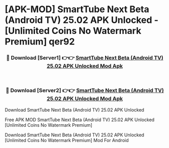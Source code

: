 # [APK-MOD] SmartTube Next Beta (Android TV) 25.02 APK Unlocked - [Unlimited Coins No Watermark Premium] qer92



<div align="center">
<h3>🔴 Download [Server1] 👉👉 <a href="https://momento.my/?title=SmartTube_Next_Beta_(Android_TV)_25.02_APK_Unlocked">SmartTube Next Beta (Android TV) 25.02 APK Unlocked Mod Apk</a></h3><br>

<h3>🔴 Download [Server2] 👉👉 <a href="https://momento.my/?title=SmartTube_Next_Beta_(Android_TV)_25.02_APK_Unlocked">SmartTube Next Beta (Android TV) 25.02 APK Unlocked Mod Apk</a></h3>
</div>



Download SmartTube Next Beta (Android TV) 25.02 APK Unlocked 

Free APK MOD SmartTube Next Beta (Android TV) 25.02 APK Unlocked [Unlimited Coins No Watermark Premium]

Download SmartTube Next Beta (Android TV) 25.02 APK Unlocked [Unlimited Coins No Watermark Premium] Mod For Android
